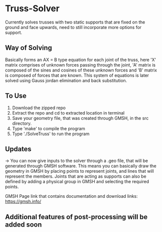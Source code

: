 # Truss-Solver

Currently solves trusses with two static supports that are fixed on the ground and face upwards, need to still incorporate more options for support.

## Way of Solving

Basically forms an AX = B type equation for each joint of the truss, here 'X' matrix comprises of unknown forces passing through the joint, 'A' matrix is composed of the sines and cosines of these unknown forces and 'B' matrix is composed of forces that are known. This system of equations is later solved using Gauss jordan elimination and back substitution.

## To Use
 1. Download the zipped repo
 2. Extract the repo and cd to extracted location in terminal
 3. Save your geometry file, that was created through GMSH, in the src directory.
 3. Type 'make' to compile the program
 4. Type './SolveTruss' to run the program
  
 ## Updates
 -> You can now give inputs to the solver through a .geo file, that will be generated through GMSH software. This means you can basically draw the geometry in GMSH by       placing points to represent joints, and lines that will represent the members. Joints that are acting as supports can also be defined by adding a physical group in       GMSH and selecting the required points.
 
GMSH Page link that contains documentation and download links: https://gmsh.info/

 ## Additional features of post-processing will be added soon
